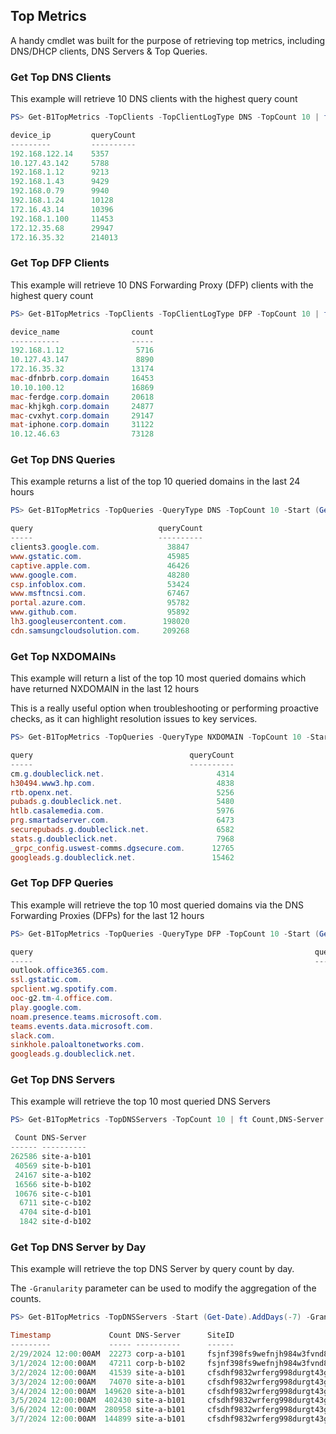 ## Top Metrics
A handy cmdlet was built for the purpose of retrieving top metrics, including DNS/DHCP clients, DNS Servers & Top Queries.

### Get Top DNS Clients
This example will retrieve 10 DNS clients with the highest query count

```powershell
PS> Get-B1TopMetrics -TopClients -TopClientLogType DNS -TopCount 10 | ft device_ip,queryCount -AutoSize

device_ip         queryCount
---------         ----------
192.168.122.14    5357      
10.127.43.142     5788      
192.168.1.12      9213      
192.168.1.43      9429      
192.168.0.79      9940      
192.168.1.24      10128     
172.16.43.14      10396     
192.168.1.100     11453     
172.12.35.68      29947     
172.16.35.32      214013    
```


### Get Top DFP Clients
This example will retrieve 10 DNS Forwarding Proxy (DFP) clients with the highest query count

```powershell
PS> Get-B1TopMetrics -TopClients -TopClientLogType DFP -TopCount 10 | ft -AutoSize                     

device_name                count
-----------                -----
192.168.1.12                5716
10.127.43.147               8890
172.16.35.32               13174
mac-dfnbrb.corp.domain     16453
10.10.100.12               16869
mac-ferdge.corp.domain     20618
mac-khjkgh.corp.domain     24877
mac-cvxhyt.corp.domain     29147
mat-iphone.corp.domain     31122
10.12.46.63                73128
```


### Get Top DNS Queries
This example returns a list of the top 10 queried domains in the last 24 hours

```powershell
PS> Get-B1TopMetrics -TopQueries -QueryType DNS -TopCount 10 -Start (Get-Date).AddDays(-24)    

query                            queryCount
-----                            ----------
clients3.google.com.               38847
www.gstatic.com.                   45985
captive.apple.com.                 46426
www.google.com.                    48280
csp.infoblox.com.                  53424
www.msftncsi.com.                  67467
portal.azure.com.                  95782
www.github.com.                    95892
lh3.googleusercontent.com.        198020
cdn.samsungcloudsolution.com.     209268
```


### Get Top NXDOMAINs
This example will return a list of the top 10 most queried domains which have returned NXDOMAIN in the last 12 hours

This is a really useful option when troubleshooting or performing proactive checks, as it can highlight resolution issues to key services.

```powershell
PS> Get-B1TopMetrics -TopQueries -QueryType NXDOMAIN -TopCount 10 -Start (Get-Date).AddDays(-12)

query                                   queryCount
-----                                   ----------
cm.g.doubleclick.net.                         4314
h30494.www3.hp.com.                           4838
rtb.openx.net.                                5256
pubads.g.doubleclick.net.                     5480
htlb.casalemedia.com.                         5976
prg.smartadserver.com.                        6473
securepubads.g.doubleclick.net.               6582
stats.g.doubleclick.net.                      7968
_grpc_config.uswest-comms.dgsecure.com.      12765
googleads.g.doubleclick.net.                 15462
```


### Get Top DFP Queries
This example will retrieve the top 10 most queried domains via the DNS Forwarding Proxies (DFPs) for the last 12 hours

```powershell
PS> Get-B1TopMetrics -TopQueries -QueryType DFP -TopCount 10 -Start (Get-Date).AddDays(-12)

query                                                               queryCount
-----                                                               ----------
outlook.office365.com.                                                   40173
ssl.gstatic.com.                                                         37151
spclient.wg.spotify.com.                                                 30361
ooc-g2.tm-4.office.com.                                                  29721
play.google.com.                                                         28058
noam.presence.teams.microsoft.com.                                       25028
teams.events.data.microsoft.com.                                         24463
slack.com.                                                               23185
sinkhole.paloaltonetworks.com.                                           21275
googleads.g.doubleclick.net.                                             20626
```


### Get Top DNS Servers
This example will retrieve the top 10 most queried DNS Servers

```powershell
PS> Get-B1TopMetrics -TopDNSServers -TopCount 10 | ft Count,DNS-Server 

 Count DNS-Server
------ ----------
262586 site-a-b101
 40569 site-b-b101
 24167 site-a-b102
 16566 site-b-b102
 10676 site-c-b101
  6711 site-c-b102
  4704 site-d-b101
  1842 site-d-b102
```


### Get Top DNS Server by Day
This example will retrieve the top DNS Server by query count by day.

The `-Granularity` parameter can be used to modify the aggregation of the counts.

```powershell
PS> Get-B1TopMetrics -TopDNSServers -Start (Get-Date).AddDays(-7) -Granularity day -TopCount 1

Timestamp             Count DNS-Server      SiteID
---------             ----- ----------      ------
2/29/2024 12:00:00AM  22273 corp-a-b101     fsjnf398fs9wefnjh984w3fvnd8hvfvd
3/1/2024 12:00:00AM   47211 corp-b-b102     fsjnf398fs9wefnjh984w3fvnd8hvfvd
3/2/2024 12:00:00AM   41539 site-a-b101     cfsdhf9832wrferg998durgt43ge8m8f
3/3/2024 12:00:00AM   74070 site-a-b101     cfsdhf9832wrferg998durgt43ge8m8f
3/4/2024 12:00:00AM  149620 site-a-b101     cfsdhf9832wrferg998durgt43ge8m8f
3/5/2024 12:00:00AM  402430 site-a-b101     cfsdhf9832wrferg998durgt43ge8m8f
3/6/2024 12:00:00AM  280958 site-a-b101     cfsdhf9832wrferg998durgt43ge8m8f
3/7/2024 12:00:00AM  144899 site-a-b101     cfsdhf9832wrferg998durgt43ge8m8f
```
